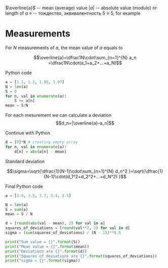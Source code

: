 $\overline{a}$ -- mean (average) value
$|a|$ -- absolute value (modulo) or length of $a$
$\equiv$ -- тождество, эквивалентность
$5\equiv5$, for example

# Measurements

For $N$ measurements of $a$, the mean value of $a$ equals to

$$\overline{a}=\dfrac1N\cdot\sum_{n=1}^{N} a_n =\dfrac1N\cdot(a_1+a_2+...+a_N)$$

Python code
```python
a = [1.1, 1.2, 1.05, 1.07]
N = len(a)
S = 0
for n, val in enumerate(a):
	S += a[n]
mean = S/N
```



For each mesurement we can calculate a deviation
$$d_n=|\overline{a}-a_n|$$

Continue with Python
```python
d = [0]*N # creating empty array
for n, val in enumerate(a):
	d[n] = abs(a[n] - mean)
```

Standard deviation

$$\sigma=\sqrt{\dfrac{1}{N-1}\cdot\sum_{n=1}^{N} d_n^2 }=\sqrt{\dfrac{1}{N-1}\cdot(d_1^2+d_2^2+...+d_N^2) }$$

Final Python code
```python
a = [3.9, 3.5, 3.7, 3.4, 3.5]

N = len(a)
S = sum(a)
mean = S / N

d = [round(abs(val - mean), 2) for val in a]
squares_of_deviations = [round(val**2, 2) for val in d]
sigma = (sum(squares_of_deviations) / (N - 1))**0.5

print("Sum value = {}".format(S))
print("Mean value = {}".format(mean))
print("Deviations are {}".format(d))
print("Squares of deviations are {}".format(squares_of_deviations))
print("sigma = {}".format(sigma))
```
